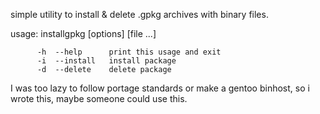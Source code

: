 simple utility to install & delete .gpkg archives with binary files.

usage: installgpkg [options] [file ...]

          -h  --help      print this usage and exit
          -i  --install   install package
          -d  --delete    delete package

I was too lazy to follow portage standards or make a gentoo binhost, so i wrote this, maybe someone could use this.
